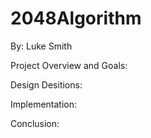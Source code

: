 # 2048Algorithm
By: Luke Smith

Project Overview and Goals:

Design Desitions:

Implementation:

Conclusion:

